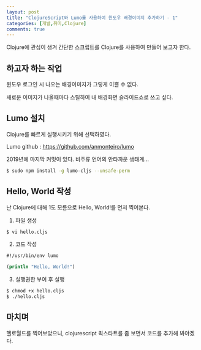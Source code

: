 ```yaml
---
layout: post
title: "ClojureScript와 Lumo를 사용하여 윈도우 배경이미지 추가하기 - 1"
categories: [개발,취미,Clojure]
comments: true
---
```


Clojure에 관심이 생겨 간단한 스크립트를 Clojure를 사용하여 만들어 보고자 한다.

## 하고자 하는 작업

윈도우 로그인 시 나오는 배경이미지가 그렇게 이쁠 수 없다.

새로운 이미지가 나올때마다 스틸하여 내 배경화면 슬라이드쇼로 쓰고 싶다.

## Lumo 설치

Clojure를 빠르게 실행시키기 위해 선택하였다.

Lumo github : <https://github.com/anmonteiro/lumo>

2019년에 마지막 커밋이 있다. 비주류 언어의 안타까운 생태계...

```bash
$ sudo npm install -g lumo-cljs --unsafe-perm
```

## Hello, World 작성

난 Clojure에 대해 1도 모름으로 Hello, World!를 먼저 찍어본다.

1. 파일 생성
```bash
$ vi hello.cljs
```
2. 코드 작성
```clojure
#!/usr/bin/env lumo

(println "Hello, World!")
```
3. 실행권한 부여 후 실행
```bash
$ chmod +x hello.cljs
$ ./hello.cljs
```

## 마치며

헬로월드를 찍어보았으니, clojurescript 퀵스타트를 좀 보면서 코드를 추가해 봐야겠다.

